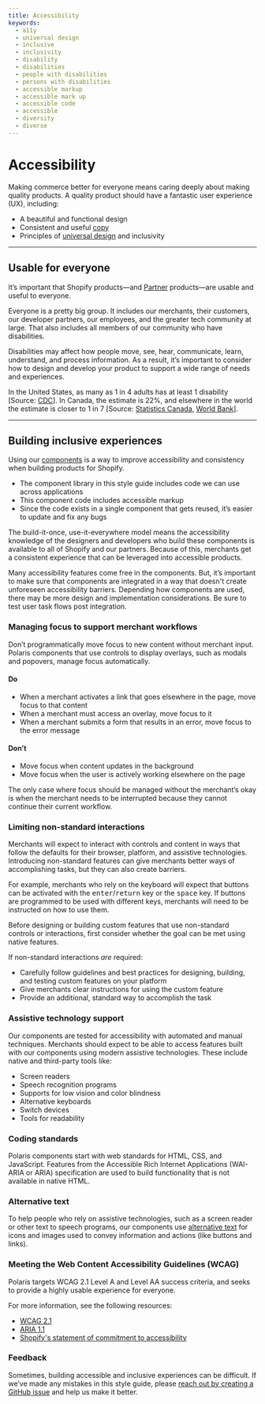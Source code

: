 ```yaml
---
title: Accessibility
keywords:
  - a11y
  - universal design
  - inclusive
  - inclusivity
  - disability
  - disabilities
  - people with disabilities
  - persons with disabilities
  - accessible markup
  - accessible mark up
  - accessible code
  - accessible
  - diversity
  - diverse
---
```


# Accessibility

Making commerce better for everyone means caring deeply about making quality products. A quality product should have a fantastic user experience (UX), including:

- A beautiful and functional design
- Consistent and useful [copy](/content/product-content)
- Principles of
  [universal design](https://en.wikipedia.org/wiki/Universal_design) and inclusivity

---

## Usable for everyone

It’s important that Shopify products—and [Partner](https://www.shopify.ca/partners) products—are usable and useful to everyone.

Everyone is a pretty big group. It includes our merchants, their customers, our developer partners, our employees, and the greater tech community at large. That also includes all members of our community who have disabilities.

Disabilities may affect how people move, see, hear, communicate, learn, understand, and process information.
As a result, it’s important to consider how to design and develop your product to support a wide range of needs and experiences.

In the United States, as many as 1 in 4 adults has at least 1 disability [Source: [CDC](https://www.cdc.gov/media/releases/2018/p0816-disability.html)]. In Canada, the estimate is 22%, and elsewhere in the world the estimate is closer to 1 in 7 [Source: [Statistics Canada](https://www150.statcan.gc.ca/n1/pub/11-627-m/11-627-m2018035-eng.htm), [World Bank](https://www.worldbank.org/en/topic/disability)].

---

## Building inclusive experiences

Using our [components](/components/get-started) is a way to improve accessibility and consistency when building products for Shopify.

- The component library in this style guide includes code we can use across applications
- This component code includes accessible markup
- Since the code exists in a single component that gets reused, it’s easier to update and fix any bugs

The build-it-once, use-it-everywhere model means the accessibility knowledge of the designers and developers who build these components is available to all of Shopify and our partners. Because of this, merchants get a consistent experience that can be leveraged into accessible products.

Many accessibility features come free in the components. But, it’s important to make sure that components are integrated in a way that doesn't create unforeseen accessibility barriers. Depending how components are used, there may be more design and implementation considerations. Be sure to test user task flows post integration.

### Managing focus to support merchant workflows

Don’t programmatically move focus to new content without merchant input. Polaris components that use controls to display overlays, such as modals and popovers, manage focus automatically.

<!-- dodont -->

#### Do

- When a merchant activates a link that goes elsewhere in the page, move focus to that content
- When a merchant must access an overlay, move focus to it
- When a merchant submits a form that results in an error, move focus to the error message

#### Don’t

- Move focus when content updates in the background
- Move focus when the user is actively working elsewhere on the page

<!-- end -->

The only case where focus should be managed without the merchant’s okay is when the merchant needs to be interrupted because they cannot continue their current workflow.

### Limiting non-standard interactions

Merchants will expect to interact with controls and content in ways that follow the defaults for their browser, platform, and assistive technologies. Introducing non-standard features can give merchants better ways of accomplishing tasks, but they can also create barriers.

For example, merchants who rely on the keyboard will expect that buttons can be activated with the <kbd>enter</kbd>/<kbd>return</kbd> key or the <kbd>space</kbd> key. If buttons are programmed to be used with different keys, merchants will need to be instructed on how to use them.

Before designing or building custom features that use non-standard controls or interactions, first consider whether the goal can be met using native features.

If non-standard interactions _are_ required:

- Carefully follow guidelines and best practices for designing, building, and testing custom features on your platform
- Give merchants clear instructions for using the custom feature
- Provide an additional, standard way to accomplish the task

### Assistive technology support

Our components are tested for accessibility with automated and manual techniques. Merchants should expect to be able to access features built with our components using modern assistive technologies. These include native and third-party tools like:

- Screen readers
- Speech recognition programs
- Supports for low vision and color blindness
- Alternative keyboards
- Switch devices
- Tools for readability

### Coding standards

Polaris components start with web standards for HTML, CSS, and JavaScript. Features from the Accessible Rich Internet Applications (WAI-ARIA or ARIA) specification are used to build functionality that is not available in native HTML.

### Alternative text

To help people who rely on assistive technologies, such as a screen reader or other text to speech programs, our components use [alternative text](/content/alternative-text) for icons and images used to convey information and actions (like buttons and links).

### Meeting the Web Content Accessibility Guidelines (WCAG)

Polaris targets WCAG 2.1 Level A and Level AA success criteria, and seeks to provide a highly usable experience for everyone.

For more information, see the following resources:

- [WCAG 2.1](https://www.w3.org/TR/WCAG21/)
- [ARIA 1.1](https://www.w3.org/TR/wai-aria-1.1/)
- [Shopify's statement of commitment to accessibility](https://www.shopify.com/accessibility)

### Feedback

Sometimes, building accessible and inclusive experiences can be difficult. If we’ve made any mistakes in this style guide, please
[reach out by creating a GitHub issue](https://github.com/Shopify/polaris-react/issues) and help us make it better.
